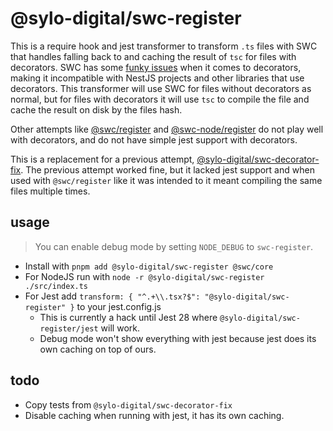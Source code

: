 # @sylo-digital/swc-register

This is a require hook and jest transformer to transform `.ts` files with SWC that handles falling back to and caching the result of `tsc` for files with decorators. SWC has some [funky issues](https://github.com/swc-project/swc/issues/2117) when it comes to decorators, making it incompatible with NestJS projects and other libraries that use decorators. This transformer will use SWC for files without decorators as normal, but for files with decorators it will use `tsc` to compile the file and cache the result on disk by the files hash.

Other attempts like [@swc/register](https://www.npmjs.com/package/@swc/register) and [@swc-node/register](https://www.npmjs.com/package/@swc-node/register) do not play well with decorators, and do not have simple jest support with decorators.

This is a replacement for a previous attempt, [@sylo-digital/swc-decorator-fix](https://github.com/sylo-digital/swc-decorator-fix). The previous attempt worked fine, but it lacked jest support and when used with `@swc/register` like it was intended to it meant compiling the same files multiple times.

## usage

> You can enable debug mode by setting `NODE_DEBUG` to `swc-register`.

- Install with `pnpm add @sylo-digital/swc-register @swc/core`
- For NodeJS run with `node -r @sylo-digital/swc-register ./src/index.ts`
- For Jest add `transform: { "^.+\\.tsx?$": "@sylo-digital/swc-register" }` to your jest.config.js
  - This is currently a hack until Jest 28 where `@sylo-digital/swc-register/jest` will work.
  - Debug mode won't show everything with jest because jest does its own caching on top of ours.

## todo

- Copy tests from `@sylo-digital/swc-decorator-fix`
- Disable caching when running with jest, it has its own caching.
